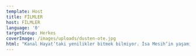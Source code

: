 ```yaml
---
template: Host
title: FİLMLER
host: FİLMLER
language: '0'
targetGroup: Herkes
coverImage: /images/uploads/dusten-ote.jpg
html: "Kanal Hayat’taki yenilikler bitmek bilmiyor. İsa Mesih’in yaşamını,\r mucizelerini, öğretişlerini merak eden izleyicilerimiz için birbirinden\r kaliteli filmlerimiz artık bu ekranlarda olacak. Bizi izlemekten ve İsa\r Mesih’i takip etmekten vazgeçmeyin."
---
```


